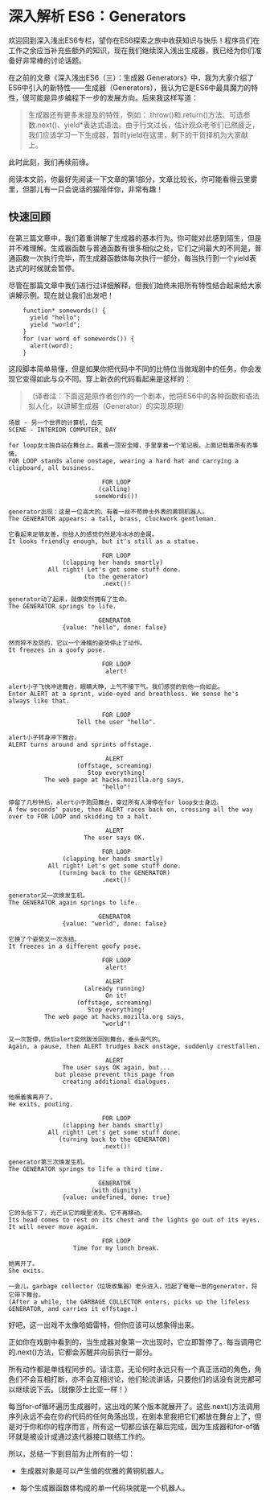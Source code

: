 深入解析 ES6：Generators
===
欢迎回到深入浅出ES6专栏，望你在ES6探索之旅中收获知识与快乐！程序员们在工作之余应当补充些额外的知识，现在我们继续深入浅出生成器，我已经为你们准备好非常棒的讨论话题。

在之前的文章《深入浅出ES6（三）：生成器 Generators》中，我为大家介绍了ES6中引入的新特性——生成器（Generators），我认为它是ES6中最具魔力的特性，很可能是异步编程下一步的发展方向。后来我这样写道：

> 生成器还有更多未提及的特性，例如：.throw()和.return()方法、可选参数.next()、yield*表达式语法。由于行文过长，估计观众老爷们已然疲乏，我们应该学习一下生成器，暂时yield在这里，剩下的干货择机为大家献上。

此时此刻，我们再续前缘。

阅读本文前，你最好先阅读一下文章的第1部分，文章比较长，你可能看得云里雾里，但那儿有一只会说话的猫陪伴你，非常有趣！

快速回顾
---
在第三篇文章中，我们着重讲解了生成器的基本行为。你可能对此感到陌生，但是并不难理解。生成器函数与普通函数有很多相似之处，它们之间最大的不同是，普通函数一次执行完毕，而生成器函数体每次执行一部分，每当执行到一个yield表达式的时候就会暂停。

尽管在那篇文章中我们进行过详细解释，但我们始终未把所有特性结合起来给大家讲解示例。现在就让我们出发吧！

```
    function* somewords() {
      yield "hello";
      yield "world";
    }
    for (var word of somewords()) {
      alert(word);
    }
```

这段脚本简单易懂，但是如果你把代码中不同的比特位当做戏剧中的任务，你会发现它变得如此与众不同。穿上新衣的代码看起来是这样的：

> （译者注：下面这是原作者创作的一个剧本，他将ES6中的各种函数和语法拟人化，以讲解生成器（Generator）的实现原理）

```
场景 - 另一个世界的计算机，白天
SCENE - INTERIOR COMPUTER, DAY

for loop女士独自站在舞台上，戴着一顶安全帽，手里拿着一个笔记板，上面记载着所有的事情。
FOR LOOP stands alone onstage, wearing a hard hat and carrying a clipboard, all business.

                          FOR LOOP
                         (calling)
                        someWords()!

generator出现：这是一位高大的、有着一丝不苟绅士外表的黄铜机器人。
The GENERATOR appears: a tall, brass, clockwork gentleman.

它看起来足够友善，但给人的感觉仍然是冷冰冰的金属。
It looks friendly enough, but it's still as a statue.

                          FOR LOOP
               (clapping her hands smartly)
           All right! Let's get some stuff done.
                     (to the generator)
                          .next()!

generator动了起来，就像突然拥有了生命。
The GENERATOR springs to life.

                         GENERATOR
               {value: "hello", done: false}

然而猝不及防的，它以一个滑稽的姿势停止了动作。
It freezes in a goofy pose.

                          FOR LOOP
                           alert!

alert小子飞快冲进舞台，眼睛大睁，上气不接下气。我们感觉的到他一向如此。
Enter ALERT at a sprint, wide-eyed and breathless. We sense he's always like that.

                          FOR LOOP
                   Tell the user "hello".

alert小子转身冲下舞台。
ALERT turns around and sprints offstage.

                           ALERT
                   (offstage, screaming)
                      Stop everything!
          The web page at hacks.mozilla.org says,
                          "hello"!

停留了几秒钟后，alert小子跑回舞台，穿过所有人滑停在for loop女士身边。
A few seconds' pause, then ALERT races back on, crossing all the way over to FOR LOOP and skidding to a halt.

                           ALERT
                     The user says OK.

                          FOR LOOP
               (clapping her hands smartly)
           All right! Let's get some stuff done.
              (turning back to the GENERATOR)
                          .next()!

generator又一次焕发生机。
The GENERATOR again springs to life.

                         GENERATOR
               {value: "world", done: false}

它换了个姿势又一次冻结。
It freezes in a different goofy pose.

                          FOR LOOP
                           alert!

                           ALERT
                     (already running)
                           On it!
                   (offstage, screaming)
                      Stop everything!
          The web page at hacks.mozilla.org says,
                          "world"!

又一次暂停，然后alert突然跋涉回到舞台，垂头丧气的。
Again, a pause, then ALERT trudges back onstage, suddenly crestfallen.

                           ALERT
               The user says OK again, but...
             but please prevent this page from
               creating additional dialogues.

他噘着嘴离开了。
He exits, pouting.

                          FOR LOOP
               (clapping her hands smartly)
           All right! Let's get some stuff done.
              (turning back to the GENERATOR)
                          .next()!

generator第三次焕发生机。
The GENERATOR springs to life a third time.

                         GENERATOR
                       (with dignity)
               {value: undefined, done: true}

它的头低下了，光芒从它的眼里消失。它不再移动。
Its head comes to rest on its chest and the lights go out of its eyes. It will never move again.

                          FOR LOOP
                  Time for my lunch break.

她离开了。
She exits.

一会儿，garbage collector（垃圾收集器）老头进入，捡起了奄奄一息的generator，将它带下舞台。
(After a while, the GARBAGE COLLECTOR enters, picks up the lifeless GENERATOR, and carries it offstage.)
```

好吧，这一出戏不太像哈姆雷特，但你应该可以想象得出来。

正如你在戏剧中看到的，当生成器对象第一次出现时，它立即暂停了。每当调用它的.next()方法，它都会苏醒并向前执行一部分。

所有动作都是单线程同步的。请注意，无论何时永远只有一个真正活动的角色，角色们不会互相打断，亦不会互相讨论，他们轮流讲话，只要他们的话没有说完都可以继续说下去。（就像莎士比亚一样！）

每当for-of循环遍历生成器时，这出戏的某个版本就展开了。这些.next()方法调用序列永远不会在你的代码的任何角落出现，在剧本里我把它们都放在舞台上了，但是对于你和你的程序而言，所有这一切都应该在幕后完成，因为生成器和for-of循环就是被设计成通过迭代器接口联结工作的。

所以，总结一下到目前为止所有的一切：

- 生成器对象是可以产生值的优雅的黄铜机器人。

- 每个生成器函数体构成的单一代码块就是一个机器人。
